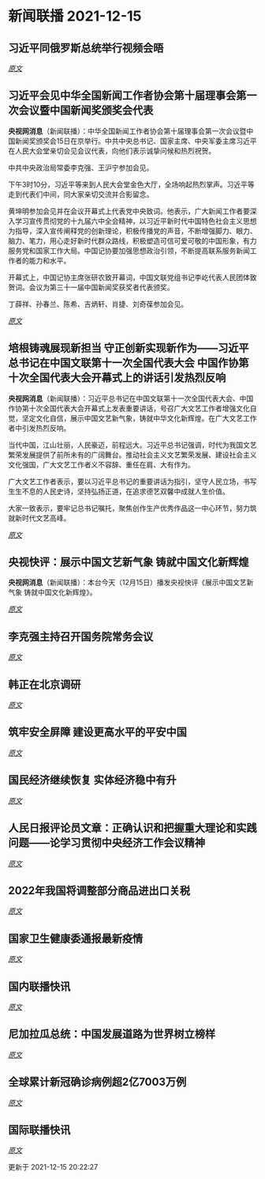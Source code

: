 # 新闻联播 2021-12-15

## 习近平同俄罗斯总统举行视频会晤



*[原文](https://tv.cctv.com/2021/12/15/VIDE77V84tWU0LWDCtgvw6ut211215.shtml)*

## 习近平会见中华全国新闻工作者协会第十届理事会第一次会议暨中国新闻奖颁奖会代表

**央视网消息**（新闻联播）：中华全国新闻工作者协会第十届理事会第一次会议暨中国新闻奖颁奖会15日在京举行。中共中央总书记、国家主席、中央军委主席习近平在人民大会堂亲切会见会议代表，向他们表示诚挚问候和热烈祝贺。

中共中央政治局常委李克强、王沪宁参加会见。

下午3时10分，习近平等来到人民大会堂金色大厅，全场响起热烈掌声。习近平等走到代表们中间，同大家亲切交流并合影留念。

黄坤明参加会见并在会议开幕式上代表党中央致词。他表示，广大新闻工作者要深入学习宣传贯彻党的十九届六中全会精神，以习近平新时代中国特色社会主义思想为指导，深入宣传阐释党的创新理论，积极传播党的声音，不断增强脚力、眼力、脑力、笔力，用心走好新时代群众路线，积极塑造可信可爱可敬的中国形象，有力服务党和国家工作大局。中国记协要加强思想政治引领，不断提高联系服务新闻工作者的能力和水平。

开幕式上，中国记协主席张研农致开幕词，中国文联党组书记李屹代表人民团体致贺词。会议为第三十一届中国新闻奖获奖者代表颁奖。

丁薛祥、孙春兰、陈希、吉炳轩、肖捷、刘奇葆参加会见。

*[原文](https://tv.cctv.com/2021/12/15/VIDEqxhtsQuqA6wv8qfcwDUH211215.shtml)*

## 培根铸魂展现新担当 守正创新实现新作为——习近平总书记在中国文联第十一次全国代表大会 中国作协第十次全国代表大会开幕式上的讲话引发热烈反响

**央视网消息**（新闻联播）：习近平总书记在中国文联第十一次全国代表大会、中国作协第十次全国代表大会开幕式上发表重要讲话，号召广大文艺工作者增强文化自觉，坚定文化自信，展示中国文艺新气象，铸就中华文化新辉煌。在广大文艺工作者中引发热烈反响。

当代中国，江山壮丽，人民豪迈，前程远大。习近平总书记强调，时代为我国文艺繁荣发展提供了前所未有的广阔舞台。推动社会主义文艺繁荣发展、建设社会主义文化强国，广大文艺工作者义不容辞、重任在肩、大有作为。

广大文艺工作者表示，要以习近平总书记的重要讲话为指引，坚守人民立场，书写生生不息的人民史诗，坚持弘扬正道，在追求德艺双馨中成就人生价值。

大家一致表示，要牢记总书记嘱托，聚焦创作生产优秀作品这一中心环节，努力筑就新时代文艺高峰。

*[原文](https://tv.cctv.com/2021/12/15/VIDE51pr7CyZ2t2rHMf3AFr4211215.shtml)*

## 央视快评：展示中国文艺新气象 铸就中国文化新辉煌

**央视网消息**（新闻联播）：本台今天（12月15日）播发央视快评《展示中国文艺新气象 铸就中国文化新辉煌》。

*[原文](https://tv.cctv.com/2021/12/15/VIDEkNTOLiJUicWq1pNVIMG6211215.shtml)*

## 李克强主持召开国务院常务会议



*[原文](https://tv.cctv.com/2021/12/15/VIDE6EQPREHTOyIgjjQzXD1w211215.shtml)*

## 韩正在北京调研



*[原文](https://tv.cctv.com/2021/12/15/VIDEyjkFQ55TQzgWRZZNrabN211215.shtml)*

## 筑牢安全屏障 建设更高水平的平安中国



*[原文](https://tv.cctv.com/2021/12/15/VIDEFt81iSOmcG01MEvCZwZb211215.shtml)*

## 国民经济继续恢复 实体经济稳中有升



*[原文](https://tv.cctv.com/2021/12/15/VIDE73po3mbHV6q1b34unCvj211215.shtml)*

## 人民日报评论员文章：正确认识和把握重大理论和实践问题——论学习贯彻中央经济工作会议精神



*[原文](https://tv.cctv.com/2021/12/15/VIDEh8zwJovJLceKcg1M3GB7211215.shtml)*

## 2022年我国将调整部分商品进出口关税



*[原文](https://tv.cctv.com/2021/12/15/VIDERsoDMgcZbXjOd56OiH1j211215.shtml)*

## 国家卫生健康委通报最新疫情



*[原文](https://tv.cctv.com/2021/12/15/VIDEJALlgcTizdOOQOTsMICR211215.shtml)*

## 国内联播快讯



*[原文](https://tv.cctv.com/2021/12/15/VIDEkluTrJuisT1UrWo7WyGw211215.shtml)*

## 尼加拉瓜总统：中国发展道路为世界树立榜样



*[原文](https://tv.cctv.com/2021/12/15/VIDEflOF9ok0VzAV4FCF8ZFI211215.shtml)*

## 全球累计新冠确诊病例超2亿7003万例



*[原文](https://tv.cctv.com/2021/12/15/VIDELEo1n4BBtFWG7zTo3kw7211215.shtml)*

## 国际联播快讯



*[原文](https://tv.cctv.com/2021/12/15/VIDEcXJ9nH8Y6gAY3v5wit6l211215.shtml)*


更新于 2021-12-15 20:22:27
  